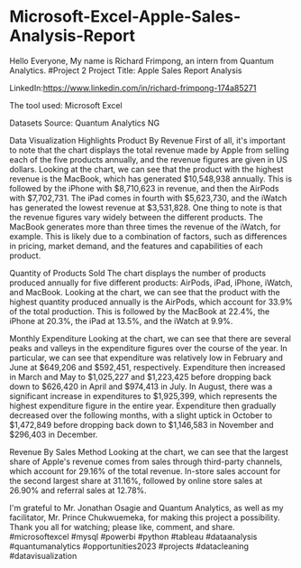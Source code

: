 # Microsoft-Excel-Apple-Sales-Analysis-Report

Hello Everyone, My name is Richard Frimpong, an intern from Quantum Analytics.
#Project 2
Project Title: Apple Sales Report Analysis

LinkedIn:https://www.linkedin.com/in/richard-frimpong-174a85271

The tool used: Microsoft Excel

Datasets Source: Quantum Analytics NG

Data Visualization Highlights
Product By Revenue
First of all, it's important to note that the chart displays the total revenue made by Apple from selling each of the five products annually, and the revenue figures are given in US dollars.
Looking at the chart, we can see that the product with the highest revenue is the MacBook, which has generated $10,548,938 annually. This is followed by the iPhone with $8,710,623 in revenue, and then the AirPods with $7,702,731. The iPad comes in fourth with $5,623,730, and the iWatch has generated the lowest revenue at $3,531,828.
One thing to note is that the revenue figures vary widely between the different products. The MacBook generates more than three times the revenue of the iWatch, for example. This is likely due to a combination of factors, such as differences in pricing, market demand, and the features and capabilities of each product.

Quantity of Products Sold
The chart displays the number of products produced annually for five different products: AirPods, iPad, iPhone, iWatch, and MacBook.
Looking at the chart, we can see that the product with the highest quantity produced annually is the AirPods, which account for 33.9% of the total production. This is followed by the MacBook at 22.4%, the iPhone at 20.3%, the iPad at 13.5%, and the iWatch at 9.9%.

Monthly Expenditure
Looking at the chart, we can see that there are several peaks and valleys in the expenditure figures over the course of the year. In particular, we can see that expenditure was relatively low in February and June at $649,206 and $592,451, respectively. Expenditure then increased in March and May to $1,025,227 and $1,223,425 before dropping back down to $626,420 in April and $974,413 in July.
In August, there was a significant increase in expenditures to $1,925,399, which represents the highest expenditure figure in the entire year. Expenditure then gradually decreased over the following months, with a slight uptick in October to $1,472,849 before dropping back down to $1,146,583 in November and $296,403 in December.

Revenue By Sales Method
Looking at the chart, we can see that the largest share of Apple's revenue comes from sales through third-party channels, which account for 29.16% of the total revenue. In-store sales account for the second largest share at 31.16%, followed by online store sales at 26.90% and referral sales at 12.78%.


I'm grateful to Mr. Jonathan Osagie and Quantum Analytics, as well as my facilitator, Mr. Prince Chukwuemeka, for making this project a possibility. Thank you all for watching; please like, comment, and share.
#microsoftexcel #mysql #powerbi #python #tableau #dataanalysis #quantumanalytics #opportunities2023 #projects #datacleaning #datavisualization
